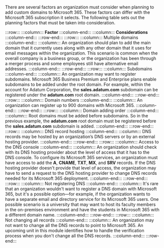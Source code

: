 There are several factors an organization must consider when planning to add custom domains to Microsoft 365. These factors can differ with the Microsoft 365 subscription it selects. The following table sets out the planning factors that must be taken into consideration.

:::row:::
  :::column:::
    **Factor**
  :::column-end:::
  :::column:::
    **Considerations**
  :::column-end:::
:::row-end:::
:::row:::
  :::column:::
    Multiple domains
  :::column-end:::
  :::column:::
    An organization should plan to add the main domain that it currently uses along with any other domain that it uses for email messages within the organization. This scenario is common when the overall company is a business group, or the organization has been through a merger process and some employees still have alternative email addresses.
  :::column-end:::
:::row-end:::
:::row:::
  :::column:::
    Subdomains
  :::column-end:::
  :::column:::
    An organization may want to register subdomains. Microsoft 365 Business Premium and Enterprise plans enable subdomains to be added under the root domain. For example, within the account for Adatum Corporation, the **sales.adatum.com** subdomain can be registered under the **adatum.com** root domain.
  :::column-end:::
:::row-end:::
:::row:::
  :::column:::
    Domain numbers
  :::column-end:::
  :::column:::
    An organization can register up to 900 domains with Microsoft 365.
  :::column-end:::
:::row-end:::
:::row:::
  :::column:::
    Domain adding order
  :::column-end:::
  :::column:::
    Root domains must be added before subdomains. So in the previous example, the **adatum.com** root domain must be registered before the **sales.adatum.com** subdomain is added.
  :::column-end:::
:::row-end:::
:::row:::
  :::column:::
    DNS record hosting
  :::column-end:::
  :::column:::
    DNS records may be hosted by an organization’s DNS servers or by an external hosting provider.
  :::column-end:::
:::row-end:::
:::row:::
  :::column:::
    Access to the DNS console
  :::column-end:::
  :::column:::
    An organization should check with its DNS hosting provider about the level of access that it has to the DNS console. To configure its Microsoft 365 services, an organization must have access to add the **A**, **CNAME**, **TXT**, **MX**, and **SRV** records. If the DNS hosting provider doesn't provide that level of access, the organization may have to send a request to the DNS hosting provider to change DNS records needed for its Microsoft 365 deployment.
  :::column-end:::
:::row-end:::
:::row:::
  :::column:::
    Not registering DNS
  :::column-end:::
  :::column:::
    It's rare that an organization wouldn't want to register a DNS domain with Microsoft 365, but it's a possible option—for example, if the organization wants to have a separate email and directory service for its Microsoft 365 users. One possible scenario is a university that may want to host its faculty members in the on-premises environment and have the students in Microsoft 365 with a different domain name.
  :::column-end:::
:::row-end:::
:::row:::
  :::column:::
    Not changing all records
  :::column-end:::
  :::column:::
    An organization may not want to change all the DNS records to point to Microsoft 365. An upcoming unit in this module identifies how to handle the verification process when you don't change all the DNS records.
  :::column-end:::
:::row-end:::
